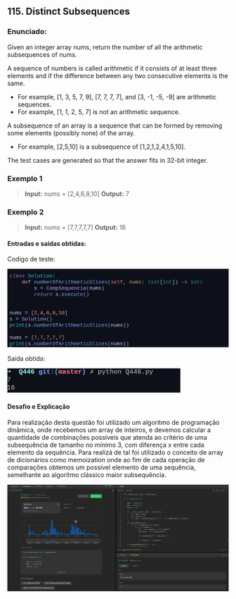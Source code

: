## 115. Distinct Subsequences

### Enunciado:
Given an integer array nums, return the number of all the arithmetic subsequences of nums.

A sequence of numbers is called arithmetic if it consists of at least three elements and if the difference between any two consecutive elements is the same.

- For example, [1, 3, 5, 7, 9], [7, 7, 7, 7], and [3, -1, -5, -9] are arithmetic sequences.
- For example, [1, 1, 2, 5, 7] is not an arithmetic sequence.

A subsequence of an array is a sequence that can be formed by removing some elements (possibly none) of the array.

- For example, [2,5,10] is a subsequence of [1,2,1,2,4,1,5,10].

The test cases are generated so that the answer fits in 32-bit integer.

### Exemplo 1
>**Input:** nums = [2,4,6,8,10]
>**Output:** 7

### Exemplo 2
>**Input:** nums = [7,7,7,7,7]
>**Output:** 16

#### Entradas e saídas obtidas:

Codigo de teste:
<br>

![TestesRodados](https://github.com/projeto-de-algoritmos-2024/PD_leetcode_exerc/blob/master/Questoes/Q446/assets/CodigoTeste.png "TestesRodados")

Saída obtida:
<br>

![SaidasObtidas](https://github.com/projeto-de-algoritmos-2024/PD_leetcode_exerc/blob/master/Questoes/Q446/assets/OutputTeste.png "SaidasObtidas")

#### Desafio e Explicação
Para realização desta questão foi utilizado um algoritmo de programação dinâmica, onde recebemos um array de inteiros, e devemos calcular a quantidade de combinações possíveis que atenda ao critério de uma subsequência de tamanho no mínimo 3, com diferença x entre cada elemento da sequência. Para realizá de tal foi utilizado o conceito de array de dicionários como memoization onde ao fim de cada operação de comparações obtemos um possível elemento de uma sequência, semelhante ao algoritmo clássico maior subsequência.
<br>

![Submissao](https://github.com/projeto-de-algoritmos-2024/PD_leetcode_exerc/blob/master/Questoes/Q446/assets/LeetCode.png "Exercicio Submetido")



